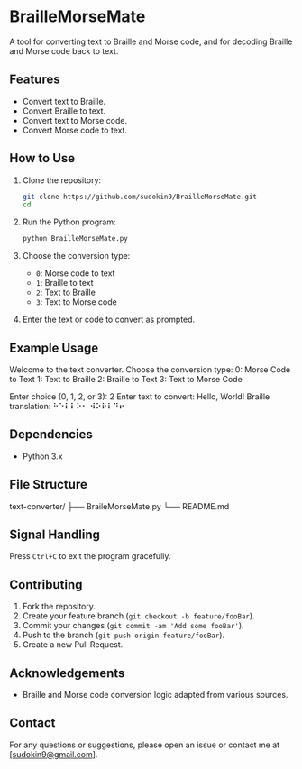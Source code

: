 # BrailleMorseMate

A tool for converting text to Braille and Morse code, and for decoding Braille and Morse code back to text.

## Features

- Convert text to Braille.
- Convert Braille to text.
- Convert text to Morse code.
- Convert Morse code to text.

## How to Use

1. Clone the repository:
    ```sh
    git clone https://github.com/sudokin9/BrailleMorseMate.git
    cd 
    ```

2. Run the Python program:
    ```sh
    python BrailleMorseMate.py
    ```

3. Choose the conversion type:
    - `0`: Morse code to text
    - `1`: Braille to text
    - `2`: Text to Braille
    - `3`: Text to Morse code

4. Enter the text or code to convert as prompted.

## Example Usage

Welcome to the text converter. Choose the conversion type:
0: Morse Code to Text
1: Text to Braille
2: Braille to Text
3: Text to Morse Code

Enter choice (0, 1, 2, or 3): 2
Enter text to convert:
Hello, World!
Braille translation: ⠓⠑⠇⠇⠕⠂ ⠺⠕⠗⠇⠙⠖


## Dependencies

- Python 3.x

## File Structure

text-converter/
├── BraileMorseMate.py
└── README.md


## Signal Handling

Press `Ctrl+C` to exit the program gracefully.

## Contributing

1. Fork the repository.
2. Create your feature branch (`git checkout -b feature/fooBar`).
3. Commit your changes (`git commit -am 'Add some fooBar'`).
4. Push to the branch (`git push origin feature/fooBar`).
5. Create a new Pull Request.

## Acknowledgements

- Braille and Morse code conversion logic adapted from various sources.

## Contact

For any questions or suggestions, please open an issue or contact me at [sudokin9@gmail.com].
